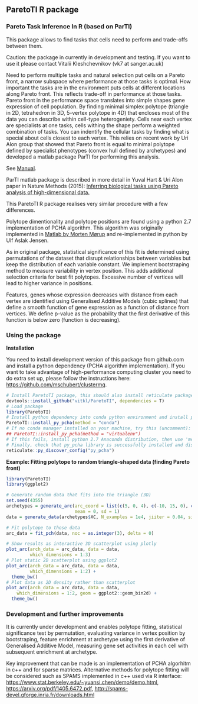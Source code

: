 ## ParetoTI R package 
### Pareto Task Inference In R (based on ParTI)

  This package allows to find tasks that cells need to perform and trade-offs between them. 
  
  Caution: the package in currently in development and testing. If you want to use it please contact Vitalii Kleshchevnikov (vk7 at sanger.ac.uk)
  
  Need to perform multiple tasks and natural selection put cells on a Pareto front, a narrow subspace where performance at those tasks is optimal. How important the tasks are in the environment puts cells at different locations along Pareto front. This reflects trade-off in performance at those tasks. Pareto front in the performance space translates into simple shapes gene expression of cell population. By finding minimal simplex polytope (triangle in 2D, tetrahedron in 3D, 5-vertex polytope in 4D) that encloses most of the data you can describe within cell-type heterogeniety. Cells near each vertex are specialists at one tasks, cells withing the shape perform a weighted combination of tasks. You can indentify the cellular tasks by finding what is special about cells closest to each vertex. This relies on recent work by Uri Alon group that showed that Pareto front is equal to minimal polytope defined by specialist phenotypes (convex hull defined by archetypes) and developed a matlab package ParTI for performing this analysis.
  
  See [Manual](https://vitkl.github.io/ParetoTI/articles/introduction.html).
  
  ParTI matlab package is described in more detail in Yuval Hart & Uri Alon paper in Nature Methods (2015):
    [Inferring biological tasks using Pareto analysis of high-dimensional data.](https://www.nature.com/articles/nmeth.3254)
    
  This ParetoTI R package realises very similar procedure with a few differences. 
  
  Polytope dimentionality and polytope positions are found using a python 2.7 implementation of PCHA algorithm. This algorithm was originally implemented in [Matlab by Morten Mørup](http://www.mortenmorup.dk/MMhomepageUpdated_files/Page327.htm) and re-implemented in python by Ulf Aslak Jensen.    

  As in original package, statistical significance of this fit is determined using permutations of the dataset that disrupt relationships between variables but keep the distribution of each variable constant. We implement bootstraping method to measure variability in vertex position. This adds additional selection criteria for best fit polytopes. Excessive number of vertices will lead to higher variance in positions. 

  Features, genes whose expression decreases with distance from each vertex are identified using Generalised Additive Models (cubic splines) that define a smooth function of gene expression as a function of distance from vertices. We define p-value as the probability that the first derivative of this function is below zero (function is decreasing).

### Using the package

**Installation**  

You need to install development version of this package from github.com and install a python dependency (PCHA algorithm implementation). If you want to take advantage of high-performance computing cluster you need to do extra set up, please follow the instructions here: https://github.com/mschubert/clustermq.

```r
# Install ParetoTI package, this should also install reticulate package, if not - install manually.
devtools::install_github("vitkl/ParetoTI", dependencies = T)
# Load package
library(ParetoTI)
# Install python dependency into conda python environment and install py_pcha module
ParetoTI::install_py_pcha(method = "conda")
# If no conda manager installed on your machine, try this (uncomment):
## ParetoTI::install_py_pcha(method = "virtualenv")
# If this fails, install python 2.7 Anaconda distribution, then use 'method = "conda"'.
# Finally, check that py_pcha library is successfully installed and discoverable
reticulate::py_discover_config("py_pcha")
```

**Example: Fitting polytope to random triangle-shaped data (finding Pareto front)**  

```r
library(ParetoTI)
library(ggplot2)

# Generate random data that fits into the triangle (3D)
set.seed(4355)
archetypes = generate_arc(arc_coord = list(c(5, 0, 4), c(-10, 15, 0), c(-30, -20, -5)),
                          mean = 0, sd = 1)
data = generate_data(archetypes$XC, N_examples = 1e4, jiiter = 0.04, size = 0.9)

# Fit polytope to those data
arc_data = fit_pch(data, noc = as.integer(3), delta = 0)

# Show results as interactive 3D scatterplot using plotly
plot_arc(arch_data = arc_data, data = data,
         which_dimensions = 1:3)
# Plot static 2D scatterplot using ggplot2
plot_arc(arch_data = arc_data, data = data,
         which_dimensions = 1:2) +
  theme_bw()
# Plot data as 2D density rather than scatterplot
plot_arc(arch_data = arc_data, data = data,
    which_dimensions = 1:2, geom = ggplot2::geom_bin2d) +
  theme_bw()
```

### Development and further improvements

It is currently under development and enables polytope fitting, statistical significance test by permutation, evaluating variance in vertex position by bootstraping, feature enrichment at archetype using the first derivative of Generalised Additive Model, measuring gene set activities in each cell with subsequent enrichment at archetype.

Key improvement that can be made is an implementation of PCHA algorhitm in c++ and for sparse matrices. Alternative methods for polytope fitting will be considered such as SPAMS implemented in c++ used via R interface: https://www.stat.berkeley.edu/~yuansi.chen/demo/demo.html, https://arxiv.org/pdf/1405.6472.pdf, http://spams-devel.gforge.inria.fr/downloads.html
